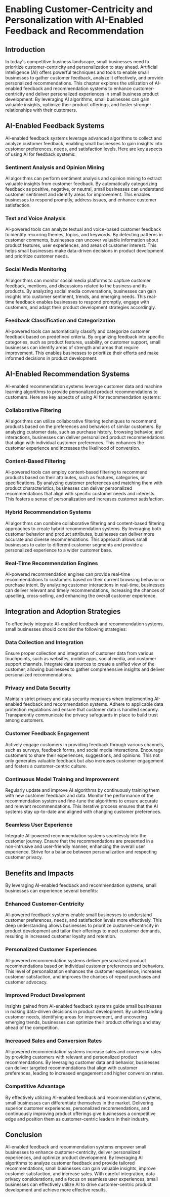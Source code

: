 # Enabling Customer-Centricity and Personalization with AI-Enabled Feedback and Recommendation

## Introduction

In today's competitive business landscape, small businesses need to prioritize customer-centricity and personalization to stay ahead. Artificial Intelligence (AI) offers powerful techniques and tools to enable small businesses to gather customer feedback, analyze it effectively, and provide personalized recommendations. This chapter explores the utilization of AI-enabled feedback and recommendation systems to enhance customer-centricity and deliver personalized experiences in small business product development. By leveraging AI algorithms, small businesses can gain valuable insights, optimize their product offerings, and foster stronger relationships with their customers.

## AI-Enabled Feedback Systems

AI-enabled feedback systems leverage advanced algorithms to collect and analyze customer feedback, enabling small businesses to gain insights into customer preferences, needs, and satisfaction levels. Here are key aspects of using AI for feedback systems:

### Sentiment Analysis and Opinion Mining

AI algorithms can perform sentiment analysis and opinion mining to extract valuable insights from customer feedback. By automatically categorizing feedback as positive, negative, or neutral, small businesses can understand customer sentiment and identify areas for improvement. This enables businesses to respond promptly, address issues, and enhance customer satisfaction.

### Text and Voice Analysis

AI-powered tools can analyze textual and voice-based customer feedback to identify recurring themes, topics, and keywords. By detecting patterns in customer comments, businesses can uncover valuable information about product features, user experiences, and areas of customer interest. This helps small businesses make data-driven decisions in product development and prioritize customer needs.

### Social Media Monitoring

AI algorithms can monitor social media platforms to capture customer feedback, mentions, and discussions related to the business and its products. By analyzing social media conversations, businesses can gain insights into customer sentiment, trends, and emerging needs. This real-time feedback enables businesses to respond promptly, engage with customers, and adapt their product development strategies accordingly.

### Feedback Classification and Categorization

AI-powered tools can automatically classify and categorize customer feedback based on predefined criteria. By organizing feedback into specific categories, such as product features, usability, or customer support, small businesses can identify areas of strength and areas that require improvement. This enables businesses to prioritize their efforts and make informed decisions in product development.

## AI-Enabled Recommendation Systems

AI-enabled recommendation systems leverage customer data and machine learning algorithms to provide personalized product recommendations to customers. Here are key aspects of using AI for recommendation systems:

### Collaborative Filtering

AI algorithms can utilize collaborative filtering techniques to recommend products based on the preferences and behaviors of similar customers. By analyzing customer data, such as purchase history, browsing behavior, and interactions, businesses can deliver personalized product recommendations that align with individual customer preferences. This enhances the customer experience and increases the likelihood of conversion.

### Content-Based Filtering

AI-powered tools can employ content-based filtering to recommend products based on their attributes, such as features, categories, or specifications. By analyzing customer preferences and matching them with product characteristics, businesses can deliver personalized recommendations that align with specific customer needs and interests. This fosters a sense of personalization and increases customer satisfaction.

### Hybrid Recommendation Systems

AI algorithms can combine collaborative filtering and content-based filtering approaches to create hybrid recommendation systems. By leveraging both customer behavior and product attributes, businesses can deliver more accurate and diverse recommendations. This approach allows small businesses to cater to different customer segments and provide a personalized experience to a wider customer base.

### Real-Time Recommendation Engines

AI-powered recommendation engines can provide real-time recommendations to customers based on their current browsing behavior or purchase intent. By analyzing customer interactions in real-time, businesses can deliver relevant and timely recommendations, increasing the chances of upselling, cross-selling, and enhancing the overall customer experience.

## Integration and Adoption Strategies

To effectively integrate AI-enabled feedback and recommendation systems, small businesses should consider the following strategies:

### Data Collection and Integration

Ensure proper collection and integration of customer data from various touchpoints, such as websites, mobile apps, social media, and customer support channels. Integrate data sources to create a unified view of the customer, allowing businesses to gather comprehensive insights and deliver personalized recommendations.

### Privacy and Data Security

Maintain strict privacy and data security measures when implementing AI-enabled feedback and recommendation systems. Adhere to applicable data protection regulations and ensure that customer data is handled securely. Transparently communicate the privacy safeguards in place to build trust among customers.

### Customer Feedback Engagement

Actively engage customers in providing feedback through various channels, such as surveys, feedback forms, and social media interactions. Encourage customers to share their experiences, suggestions, and opinions. This not only generates valuable feedback but also increases customer engagement and fosters a customer-centric culture.

### Continuous Model Training and Improvement

Regularly update and improve AI algorithms by continuously training them with new customer feedback and data. Monitor the performance of the recommendation system and fine-tune the algorithms to ensure accurate and relevant recommendations. This iterative process ensures that the AI systems stay up-to-date and aligned with changing customer preferences.

### Seamless User Experience

Integrate AI-powered recommendation systems seamlessly into the customer journey. Ensure that the recommendations are presented in a non-intrusive and user-friendly manner, enhancing the overall user experience. Strive for a balance between personalization and respecting customer privacy.

## Benefits and Impacts

By leveraging AI-enabled feedback and recommendation systems, small businesses can experience several benefits:

### Enhanced Customer-Centricity

AI-powered feedback systems enable small businesses to understand customer preferences, needs, and satisfaction levels more effectively. This deep understanding allows businesses to prioritize customer-centricity in product development and tailor their offerings to meet customer demands, resulting in increased customer loyalty and retention.

### Personalized Customer Experiences

AI-powered recommendation systems deliver personalized product recommendations based on individual customer preferences and behaviors. This level of personalization enhances the customer experience, increases customer satisfaction, and improves the chances of repeat purchases and customer advocacy.

### Improved Product Development

Insights gained from AI-enabled feedback systems guide small businesses in making data-driven decisions in product development. By understanding customer needs, identifying areas for improvement, and uncovering emerging trends, businesses can optimize their product offerings and stay ahead of the competition.

### Increased Sales and Conversion Rates

AI-powered recommendation systems increase sales and conversion rates by providing customers with relevant and personalized product recommendations. By leveraging customer data and behavior, businesses can deliver targeted recommendations that align with customer preferences, leading to increased engagement and higher conversion rates.

### Competitive Advantage

By effectively utilizing AI-enabled feedback and recommendation systems, small businesses can differentiate themselves in the market. Delivering superior customer experiences, personalized recommendations, and continuously improving product offerings give businesses a competitive edge and position them as customer-centric leaders in their industry.

## Conclusion

AI-enabled feedback and recommendation systems empower small businesses to enhance customer-centricity, deliver personalized experiences, and optimize product development. By leveraging AI algorithms to analyze customer feedback and provide tailored recommendations, small businesses can gain valuable insights, improve customer satisfaction, and increase sales. With careful integration, data privacy considerations, and a focus on seamless user experiences, small businesses can effectively utilize AI to drive customer-centric product development and achieve more effective results.
